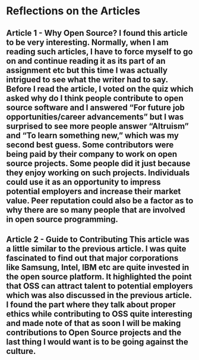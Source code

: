 <h1> Reflections on the Articles
<h2> Article 1 - Why Open Source?
I found this article to be very interesting. Normally, when I am reading such articles, I have to force myself to go on and continue reading it as its part of an assignment etc but this time I was actually intrigued to see what the writer had to say. Before I read the article, I voted on the quiz which asked why do I think people contribute to open source software and I answered “For future job opportunities/career advancements” but I was surprised to see more people answer 
“Altruism” and “To learn something new,” which was my second best guess. Some contributors were being paid by their company to work on open source projects. Some people did it just because they enjoy working on such projects. Individuals could use it as an opportunity to impress potential employers and increase their market value. Peer reputation could also be a factor as to why there are so many people that are involved in open source programming. 

<h2> Article 2 - Guide to Contributing 
This article was a little similar to the previous article. I was quite fascinated to find out that major corporations like Samsung, Intel, IBM etc are quite invested in the open source platform. It highlighted the point that OSS can attract talent to potential employers which was also discussed in the previous article. I found the part where they talk about proper ethics while contributing to OSS quite interesting and made note of that as soon I will be making contributions to Open Source projects and the last thing I would want is to be going against the culture. 
